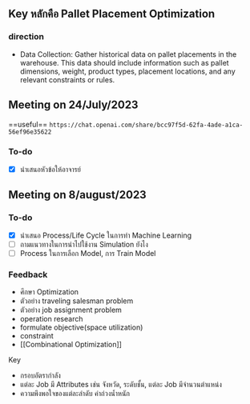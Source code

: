 ## Key หลักคือ Pallet Placement Optimization
### direction
- Data Collection: Gather historical data on pallet placements in the warehouse. This data should include information such as pallet dimensions, weight, product types, placement locations, and any relevant constraints or rules.

## Meeting on 24/July/2023
==useful== ```https://chat.openai.com/share/bcc97f5d-62fa-4ade-a1ca-56ef96e35622```
### To-do
- [x] นำเสนอหัวข้อให้อาจารย์

## Meeting on 8/august/2023
### To-do
- [x] นำเสนอ Process/Life Cycle ในการทำ Machine Learning
- [ ] ถามแนวทางในการนำไปใช้งาน Simulation ยังไง
- [ ] Process ในการเลือก Model, การ Train Model
### Feedback
- ศึกษา Optimization
- ตัวอย่าง traveling salesman problem
- ตัวอย่าง job assignment problem
- operation research
- formulate objective(space utilization)
- constraint
- [[Combinational Optimization]]



Key
- กรอบอัตรากำลัง
- แต่ละ Job มี Attributes เช่น จังหวัด,  ระดับชั้น, แต่ละ Job มีจำนวนตำแหน่ง
- ความพึงพอใจของแต่ละลำดับ ค่าถ่วงน้ำหนัก